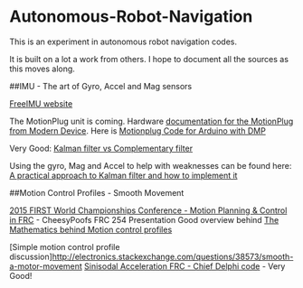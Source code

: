 # Autonomous-Robot-Navigation
This is an experiment in autonomous robot navigation codes. 

It is built on a lot a work from others.  I hope to document all the sources as this moves along.

##IMU - The art of Gyro, Accel and Mag sensors

[FreeIMU website](http://www.varesano.net/projects/hardware/FreeIMU)

The MotionPlug unit is coming. Hardware [documentation for the MotionPlug from Modern Device](https://moderndevice.com/product/motion-plug/). Here is [Motionplug Code for Arduino with DMP](https://github.com/moderndevice/MotionPlug)

Very Good: [Kalman filter vs Complementary filter](http://robottini.altervista.org/kalman-filter-vs-complementary-filter)

Using the gyro, Mag and Accel to help with weaknesses can be found here: [A practical approach to Kalman filter and how to implement it](http://blog.tkjelectronics.dk/2012/09/a-practical-approach-to-kalman-filter-and-how-to-implement-it/)

##Motion Control Profiles - Smooth Movement

[2015 FIRST World Championships Conference - Motion Planning & Control in FRC](https://www.youtube.com/watch?v=8319J1BEHwM) - CheesyPoofs FRC 254 Presentation
Good overview behind [The Mathematics behind Motion control profiles](http://www.pmdcorp.com/downloads/Mathematics_of_Motion_Control_Profiles.pdf)

[Simple motion control profile discussion]http://electronics.stackexchange.com/questions/38573/smooth-a-motor-movement
[Sinisodal Acceleration FRC - Chief Delphi code](http://www.chiefdelphi.com/media/papers/3107) - Very Good!

